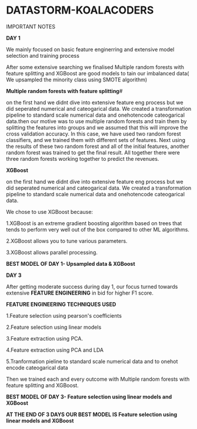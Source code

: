 # DATASTORM-KOALACODERS
IMPORTANT NOTES

**DAY 1**

We mainly focused on basic feature enginerring and extensive model selection and training process

After some extensive searching we finalised Multiple random forests with feature splitting and XGBoost are good models to tain our imbalanced data( We upsampled the minority class using SMOTE algorithm)

**Multiple random forests with feature splitting**#

on the first hand we didnt dive into extensive feature eng process but we did seperated numerical and cateogarical data. We created a transformation pipeline to standard scale numerical data and onehotencode cateogarical data.then our motive was to use multiple random forests and train them by splitting the features into groups and we assumed that this will improve the cross validation accuracy. In this case, we have used two random forest classifiers, and we trained them with different sets of features. Next using the results of these two random forest and all of the initial features, another random forest was trained to get the final result. All together there were three random forests working together to predict the revenues.

**XGBoost**

on the first hand we didnt dive into extensive feature eng process but we did seperated numerical and cateogarical data. We created a transformation pipeline to standard scale numerical data and onehotencode cateogarical data.

We chose to use XGBoost because:

1.XGBoost is an extreme gradient boosting algorithm based on trees that tends to perform very well out of the box compared to other ML algorithms.

2.XGBoost allows you to tune various parameters.

3.XGBoost allows parallel processing.

**BEST MODEL OF DAY 1- Upsampled data & XGBoost**

**DAY 3**

After getting moderate success during day 1, our focus turned towards extensive **FEATURE ENGINEERING** in bid for higher F1 score.

**FEATURE ENGINEERING TECHNIQUES USED**

1.Feature selection using pearson's coefficients

2.Feature selection using linear models

3.Feature extraction using PCA.

4.Feature extraction using PCA and LDA

5.Tranformation pieline to standard scale numerical data and to onehot encode cateogarical data

Then we trained each and every outcome with Multiple random forests with feature splitting and XGBoost.

**BEST MODEL OF DAY 3- Feature selection using linear models and XGBoost**

**AT THE END OF 3 DAYS OUR BEST MODEL IS Feature selection using linear models and XGBoost**
